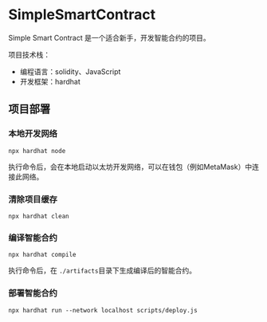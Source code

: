 # SimpleSmartContract

Simple Smart Contract 是一个适合新手，开发智能合约的项目。

项目技术栈：

- 编程语言：solidity、JavaScript
- 开发框架：hardhat

## 项目部署

### 本地开发网络

```shell
npx hardhat node
```

执行命令后，会在本地启动以太坊开发网络，可以在钱包（例如MetaMask）中连接此网络。

### 清除项目缓存

```shell
npx hardhat clean
```

### 编译智能合约

```shell
npx hardhat compile
```

执行命令后，在 `./artifacts`目录下生成编译后的智能合约。

### 部署智能合约

```shell
npx hardhat run --network localhost scripts/deploy.js
```